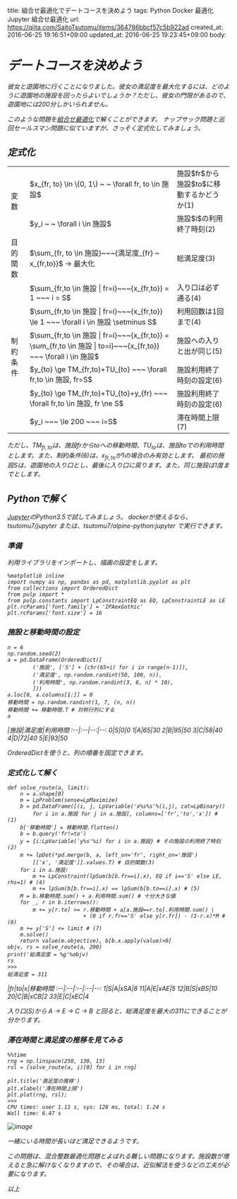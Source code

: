 title: 組合せ最適化でデートコースを決めよう
tags: Python Docker 最適化 Jupyter 組合せ最適化
url: https://qiita.com/SaitoTsutomu/items/364786bbcf57c5b922ad
created_at: 2016-06-25 19:16:51+09:00
updated_at: 2016-06-25 19:23:45+09:00
body:

# <i class='fa fa-heart' /> デートコースを決めよう
彼女と遊園地に行くことになりました。彼女の満足度を最大化するには、どのように遊園地の施設を回ったらよいでしょうか？ただし、彼女の門限があるので、遊園地には200分しかいられません。

このような問題を[組合せ最適化](http://qiita.com/Tsutomu-KKE@github/items/bfbf4c185ed7004b5721)で解くことができます。
ナップサック問題と巡回セールスマン問題に似ていますが、さっそく定式化してみましょう。

## 定式化
<table>
<tr><td rowspan="2">変数</td><td>$x_{fr, to} \in \{0,  1\} ~ ~ \forall fr, to \in 施設$</td><td>施設$fr$から施設$to$に移動するかどうか(1)</td></tr>
<tr><td>$y_i ~ ~ \forall i \in 施設$</td><td>施設$i$の利用終了時刻(2)</td></tr>
<tr><td>目的関数</td><td>$\sum_{fr, to \in 施設}~~~{満足度_{fr} ~ x_{fr,to}}$ → 最大化</td><td>総満足度(3)</td></tr>
<tr><td rowspan="6">制約条件</td><td>$\sum_{fr,to \in 施設 | fr=i}~~~{x_{fr,to}} = 1 ~~~ i = S$</td><td>入り口は必ず通る(4)</td></tr>
<tr><td>$\sum_{fr,to \in 施設 | fr=i}~~~{x_{fr,to}} \le 1 ~~~ \forall i \in 施設 \setminus S$</td><td>利用回数は1回まで(4)</td></tr>
<tr><td>$\sum_{fr,to \in 施設 | fr=i}~~~{x_{fr,to}} = \sum_{fr,to \in 施設 | to=i}~~~{x_{fr,to}} ~~~ \forall i \in 施設$</td><td>施設への入りと出が同じ(5)</td></tr>
<tr><td>$y_{to} \ge TM_{fr,to}+TU_{to} ~~~ \forall fr,to \in 施設, fr=S$</td><td>施設利用終了時刻の設定(6)</td></tr>
<tr><td>$y_{to} \ge TM_{fr,to}+TU_{to}+y_{fr} ~~~ \forall fr,to \in 施設, fr \ne S$</td><td>施設利用終了時刻の設定(6)</td></tr>
<tr><td>$y_i ~~~ \le 200 ~~~ i=S$</td><td>滞在時間上限(7)</td></tr>
</table>

ただし、$TM_{fr,to}$は、施設$fr$から$to$への移動時間、$TU_{to}$は、施設$to$での利用時間とします。また、制約条件(6)は、$x_{fr,to}$が1の場合のみ有効とします。
最初の施設Sは、遊園地の入り口とし、最後に入り口に戻ります。また、同じ施設は1度までとします。

## Pythonで解く
[Jupyter](http://jupyter.org/)のPython3.5で試してみましょう。
dockerが使えるなら、tsutomu7/jupyter または、tsutomu7/alpine-python:jupyter で実行できます。

### 準備
利用ライブラリをインポートし、描画の設定をします。

```py3:python3
%matplotlib inline
import numpy as np, pandas as pd, matplotlib.pyplot as plt
from collections import OrderedDict
from pulp import *
from pulp.constants import LpConstraintEQ as EQ, LpConstraintLE as LE
plt.rcParams['font.family'] = 'IPAexGothic'
plt.rcParams['font.size'] = 16
```

### 施設と移動時間の設定

```py3:python3
n = 6
np.random.seed(2)
a = pd.DataFrame(OrderedDict([
        ('施設', ['S'] + [chr(65+i) for i in range(n-1)]),
        ('満足度', np.random.randint(50, 100, n)),
        ('利用時間', np.random.randint(3, 6, n) * 10),
        ]))
a.loc[0, a.columns[1:]] = 0
移動時間 = np.random.randint(1, 7, (n, n))
移動時間 += 移動時間.T # 対称行列にする
a
```

 |施設|満足度|利用時間
:--|:--|--:|--:
0|S|0|0
1|A|65|30
2|B|95|50
3|C|58|40
4|D|72|40
5|E|93|50

OrderedDictを使うと、列の順番を固定できます。

### 定式化して解く

```py3:python3
def solve_route(a, limit):
    n = a.shape[0]
    m = LpProblem(sense=LpMaximize)
    b = pd.DataFrame([(i, j, LpVariable('x%s%s'%(i,j), cat=LpBinary))
        for i in a.施設 for j in a.施設], columns=['fr','to','x']) # (1)
    b['移動時間'] = 移動時間.flatten()
    b = b.query('fr!=to')
    y = {i:LpVariable('y%s'%i) for i in a.施設} # その施設の利用終了時刻(2)
    m += lpDot(*pd.merge(b, a, left_on='fr', right_on='施設')
        [['x', '満足度']].values.T) # 目的関数(3)
    for i in a.施設:
        m += LpConstraint(lpSum(b[b.fr==i].x), EQ if i=='S' else LE, rhs=1) # (4)
        m += lpSum(b[b.fr==i].x) == lpSum(b[b.to==i].x) # (5)
    M = b.移動時間.sum() + a.利用時間.sum() # 十分大きな値
    for _, r in b.iterrows():
        m += y[r.to] >= r.移動時間 + a[a.施設==r.to].利用時間.sum() \
                        + (0 if r.fr=='S' else y[r.fr]) - (1-r.x)*M # (6)
    m += y['S'] <= limit # (7)
    m.solve()
    return value(m.objective), b[b.x.apply(value)>0]
objv, rs = solve_route(a, 200)
print('総満足度 = %g'%objv)
rs
>>>
総満足度 = 311
```

 |fr|to|x|移動時間
:--|:--|:--|:--|--:
1|S|A|xSA|8
11|A|E|xAE|5
12|B|S|xBS|10
20|C|B|xCB|2
33|E|C|xEC|4

入り口(S)から A -> E -> C -> B と回ると、総満足度を最大の311にできることが分かります。

### 滞在時間と満足度の推移を見てみる

```py3:python3
%%time
rng = np.linspace(250, 130, 13)
rsl = [solve_route(a, i)[0] for i in rng]

plt.title('満足度の推移')
plt.xlabel('滞在時間上限')
plt.plot(rng, rsl);
>>>
CPU times: user 1.11 s, sys: 128 ms, total: 1.24 s
Wall time: 6.47 s
```

![image](https://qiita-image-store.s3.amazonaws.com/0/13955/216ed775-9439-7853-0909-baf95a6a21d4.png)

一緒にいる時間が長いほど満足できるようです。

この問題は、混合整数最適化問題とよばれる難しい問題になります。施設数が増えると急に解けなくなりますので、その場合は、近似解法を使うなどの工夫が必要になります。

以上

